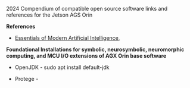2024 Compendium of compatible open source software links and references for the Jetson AGS Orin

**References**
- [Essentials of Modern Artificial Intelligence](http://aima.cs.berkeley.edu/index.html),


 
**Foundational Installations for symbolic, neurosymbolic, neuromorphic computing, and MCU I/O extensions of AGX Orin base software**
 - OpenJDK -  sudo apt install default-jdk 

 - Protege - 

